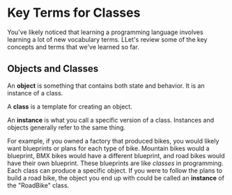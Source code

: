 # Key Terms for Classes

You've likely noticed that learning a programming language involves learning a lot of new vocabulary terms. LLet's review some of the key concepts and terms that we've learned so far.

## Objects and Classes

An **object** is something that contains both state and behavior. It is an instance of a class.

A **class** is a template for creating an object.

An **instance** is what you call a specific version of a class. Instances and objects generally refer to the same thing.

For example, if you owned a factory that produced bikes, you would likely want blueprints or plans for each type of bike. Mountain bikes would a blueprint, BMX bikes would have a different blueprint, and road bikes would have their own blueprint. These blueprints are like *classes* in programming. Each class can produce a specific object. If you were to follow the plans to build a road bike, the object you end up with could be called an **instance** of the "RoadBike" class.
